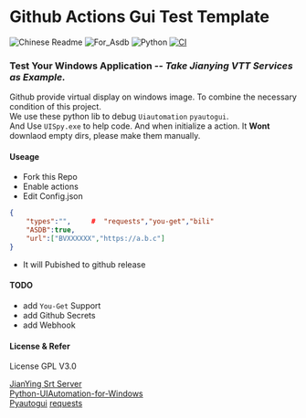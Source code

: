 # Github Actions Gui Test Template
![Chinese Readme](https://img.shields.io/badge/Docs-Chinese-green.svg) ![For_Asdb](https://img.shields.io/badge/For-ASDB-blue.svg) ![Python](https://img.shields.io/badge/Language-Python-green.svg)  [![CI](https://github.com/P-PPPP/ActionsGui/actions/workflows/main.yml/badge.svg)](https://github.com/P-PPPP/ActionsGui/actions/workflows/main.yml)  

### Test Your Windows Application *-- Take Jianying VTT Services as Example.*

Github provide virtual display on windows image. To combine the necessary condition of this project.  
We use these python lib to debug `Uiautomation` `pyautogui`.  
And Use `UISpy.exe` to help code.
And when initialize a action. It **Wont** downlaod empty dirs, please make them manually.


#### Useage
- Fork this Repo
- Enable actions
- Edit Config.json
```json
{
    "types":"",     #  "requests","you-get","bili"
    "ASDB":true,
    "url":["BVXXXXXX","https://a.b.c"]
}
```
- It will Pubished to github release
#### TODO
- add `You-Get` Support
- add Github Secrets
- add Webhook

#### License & Refer

License GPL V3.0

[JianYing Srt Server](https://github.com/A-Soul-Database/JianYingSrtServer)  
[Python-UIAutomation-for-Windows](https://github.com/yinkaisheng/Python-UIAutomation-for-Windows)  
[Pyautogui](https://github.com/asweigart/pyautogui)
[requests](https://github.com/psf/requests)  